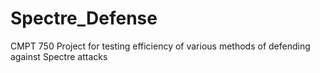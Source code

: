 # Spectre_Defense
CMPT 750 Project for testing efficiency of various methods of defending against Spectre attacks
